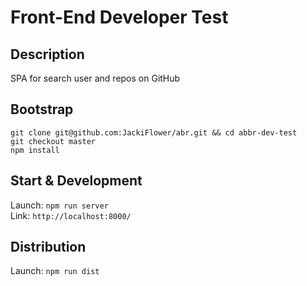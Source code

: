 # Front-End Developer Test

## Description

 SPA for search user and repos on GitHub 

## Bootstrap

```
git clone git@github.com:JackiFlower/abr.git && cd abbr-dev-test  
git checkout master  
npm install  
```

## Start & Development 

Launch: `npm run server`    
Link: `http://localhost:8000/`

## Distribution

Launch: `npm run dist`

